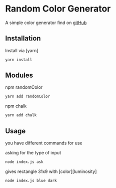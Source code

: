 # Random Color Generator

A simple color generator
find on [gitHub](https://github.com/Konstantin-exe/Random-Color-Generator)

## Installation

Install via [yarn]

```bash
yarn install
```

## Modules

npm randomColor

```bash
yarn add randomColor
```

npm chalk

```bash
yarn add chalk
```

## Usage

you have different commands for use

asking for the type of input

```bash
node index.js ask
```

gives rectangle 31x9 with [color][luminosity]

```bash
node index.js blue dark
```
